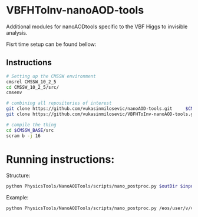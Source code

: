 # VBFHToInv-nanoAOD-tools
Additional modules for nanoAODtools specific to the VBF Higgs to invisible analysis.

Fisrt time setup can be found bellow:

## Instructions

```bash
# Setting up the CMSSW environment
cmsrel CMSSW_10_2_5
cd CMSSW_10_2_5/src/
cmsenv
```
```bash
# combining all repositories of interest
git clone https://github.com/vukasinmilosevic/nanoAOD-tools.git     $CMSSW_BASE/src/PhysicsTools/NanoAODTools
git clone https://github.com/vukasinmilosevic/VBFHToInv-nanoAOD-tools.git $CMSSW_BASE/src/VBFHToInv/NanoAODTools
```
```bash
# compile the thing
cd $CMSSW_BASE/src
scram b -j 16
```
# Running instructions:
Structure:
```bash
python PhysicsTools/NanoAODTools/scripts/nano_postproc.py $outDir $inputFile -I $locationModules $ModuleName
```
Example:
```bash
python PhysicsTools/NanoAODTools/scripts/nano_postproc.py /eos/user/v/vmilosev/test root://gfe02.grid.hep.ph.ic.ac.uk:1097//store/user/bkrikler/ttH_HToInvisible_M125_13TeV_powheg_pythia8/RunIISummer16MiniAODv2-PUMoriond17_80X_mcRun2_asymptotic_2016_TrancheIV_v6-v1_NanoAOD_1/180530_113050/0000/output_nanoaod_9.root -I  VBFHToInv.NanoAODTools.postprocessing.VBFHToInvModules JetMetMinDPhiConstructor
```


